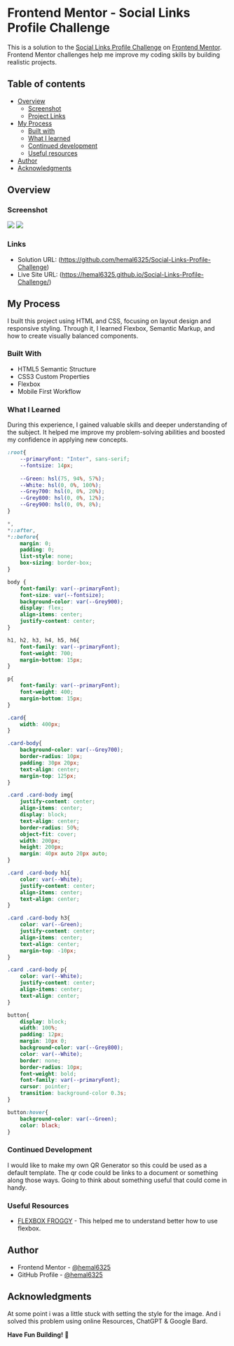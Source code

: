 # Frontend Mentor - Social Links Profile Challenge

This is a solution to the [Social Links Profile Challenge](https://www.frontendmentor.io/challenges/social-links-profile-UG32l9m6dQ) on [Frontend Mentor](https://www.frontendmentor.io/challenges/qr-code-component-iux_sIO_H). Frontend Mentor challenges help me improve my coding skills by building realistic projects.

## Table of contents

- [Overview](#overview)
  - [Screenshot](#screenshot)
  - [Project Links](#links)
- [My Process](#my-process)
  - [Built with](#built-with)
  - [What I learned](#what-i-learned)
  - [Continued development](#continued-development)
  - [Useful resources](#useful-resources)
- [Author](#author)
- [Acknowledgments](#acknowledgments)


## Overview

### Screenshot

![](design/preview.jpg)
![](design/desktoppreview.JPG)


### Links

- Solution URL: (https://github.com/hemal6325/Social-Links-Profile-Challenge)
- Live Site URL: (https://hemal6325.github.io/Social-Links-Profile-Challenge/)

## My Process
I built this project using HTML and CSS, focusing on layout design and responsive styling. Through it, I learned Flexbox, Semantic Markup, and how to create visually balanced components.

### Built With

- HTML5 Semantic Structure
- CSS3 Custom Properties
- Flexbox
- Mobile First Workflow


### What I Learned

During this experience, I gained valuable skills and deeper understanding of the subject. It helped me improve my problem-solving abilities and boosted my confidence in applying new concepts.


```css
:root{
    --primaryFont: "Inter", sans-serif;
    --fontsize: 14px;
    
    --Green: hsl(75, 94%, 57%);
    --White: hsl(0, 0%, 100%);
    --Grey700: hsl(0, 0%, 20%);
    --Grey800: hsl(0, 0%, 12%);
    --Grey900: hsl(0, 0%, 8%);
}

*,
*::after,
*::before{
    margin: 0;
    padding: 0;
    list-style: none;
    box-sizing: border-box;
}

body {
    font-family: var(--primaryFont);
    font-size: var(--fontsize);
    background-color: var(--Grey900);
    display: flex;
    align-items: center;
    justify-content: center;
}

h1, h2, h3, h4, h5, h6{
    font-family: var(--primaryFont);
    font-weight: 700;
    margin-bottom: 15px;
}

p{
    font-family: var(--primaryFont);
    font-weight: 400;
    margin-bottom: 15px;
}

.card{
    width: 400px;
}

.card-body{
    background-color: var(--Grey700);
    border-radius: 10px;
    padding: 30px 20px;
    text-align: center;
    margin-top: 125px;
}

.card .card-body img{
    justify-content: center;
    align-items: center;
    display: block;
    text-align: center;
    border-radius: 50%;
    object-fit: cover;
    width: 200px;  
    height: 200px;
    margin: 40px auto 20px auto;
}

.card .card-body h1{
    color: var(--White);
    justify-content: center;
    align-items: center;
    text-align: center;
}

.card .card-body h3{
    color: var(--Green);
    justify-content: center;
    align-items: center;
    text-align: center;
    margin-top: -10px;
}

.card .card-body p{
    color: var(--White);
    justify-content: center;
    align-items: center;
    text-align: center;
}

button{
    display: block;
    width: 100%;
    padding: 12px;
    margin: 10px 0;
    background-color: var(--Grey800);
    color: var(--White);
    border: none;
    border-radius: 10px;
    font-weight: bold;
    font-family: var(--primaryFont);
    cursor: pointer;
    transition: background-color 0.3s;
}

button:hover{
    background-color: var(--Green);
    color: black;
}


```

### Continued Development

I would like to make my own QR Generator so this could be used as a default template. The qr code could be links to a document or something along those ways. Going to think about something useful that could come in handy.

### Useful Resources

- [FLEXBOX FROGGY](https://flexboxfroggy.com/) - This helped me to understand better how to use flexbox.


## Author

- Frontend Mentor - [@hemal6325](https://www.frontendmentor.io/profile/hemal6325)
- GitHub Profile - [@hemal6325](https://github.com/hemal6325/)

## Acknowledgments


At some point i was a little stuck with setting the style for the image. And i solved this problem using online Resources, ChatGPT & Google Bard.


**Have Fun Building!** 🚀

